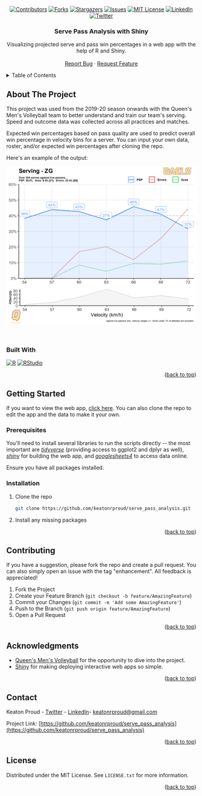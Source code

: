 <a name="readme-top"></a>

<!-- PROJECT SHIELDS -->
<div align="center">
  
[![Contributors][contributors-shield]][contributors-url]
[![Forks][forks-shield]][forks-url]
[![Stargazers][stars-shield]][stars-url]
[![Issues][issues-shield]][issues-url]
[![MIT License][license-shield]][license-url]
[![LinkedIn][linkedin-shield]][linkedin-url]
[![Twitter][twitter-shield]][twitter-url] 

</div>

<h3 align="center">Serve Pass Analysis with Shiny</h3>

  <p align="center">
    Visualizing projected serve and pass win percentages in a web app with the help of R and Shiny.
    <br />
    <br />
    <a href="https://github.com/keatonrproud/serve_pass_analysis/issues">Report Bug</a>
    ·
    <a href="https://github.com/keatonrproud/serve_pass_analysis/issues">Request Feature</a>
  </p>
</div>



<!-- TABLE OF CONTENTS -->
<details>
  <summary>Table of Contents</summary>
  <ol>
    <li>
      <a href="#about-the-project">About The Project</a>
      <ul>
        <li><a href="#built-with">Built With</a></li>
      </ul>
    </li>
    <li>
      <a href="#getting-started">Getting Started</a>
      <ul>
        <li><a href="#prerequisites">Prerequisites</a></li>
        <li><a href="#installation">Installation</a></li>
      </ul>
    </li>
    <li><a href="#contributing">Contributing</a></li>
    <li><a href="#license">License</a></li>
    <li><a href="#contact">Contact</a></li>
    <li><a href="#acknowledgments">Acknowledgments</a></li>
  </ol>
</details>



<!-- ABOUT THE PROJECT -->
## About The Project

This project was used from the 2019-20 season onwards with the Queen's Men's Volleyball team to better understand and train our team's serving. Speed and outcome data was collected across all practices and matches. 

Expected win percentages based on pass quality are used to predict overall win percentage in velocity bins for a server. You can input your own data, roster, and/or expected win percentages after cloning the repo.

Here's an example of the output:

![Serve PSP analysis](/ZG_Analysis.png)

<br />

### Built With

[![R][r-shield]][r-url]
[![RStudio][rstudio-shield]][rstudio-url]

<p align="right">(<a href="#readme-top">back to top</a>)</p>



<!-- GETTING STARTED -->
## Getting Started

If you want to view the web app, [click here](www.keatonrproud.shinyapps.io/ServePassAnalysis). 
You can also clone the repo to edit the app and the data to make it your own.

### Prerequisites

You'll need to install several libraries to run the scripts directly -- the most important are _[tidyverse](https://www.tidyverse.org/)_ (providing access to ggplot2 and dplyr as well), _[shiny](https://shiny.rstudio.com/)_ for building the web app, and _[googlesheets4](https://googlesheets4.tidyverse.org/)_ to access data online.

Ensure you have all packages installed. 


### Installation

1. Clone the repo
   ```sh
   git clone https://github.com/keatonrproud/serve_pass_analysis.git
   ```
2. Install any missing packages

<p align="right">(<a href="#readme-top">back to top</a>)</p>


<!-- CONTRIBUTING -->
## Contributing

If you have a suggestion, please fork the repo and create a pull request. You can also simply open an issue with the tag "enhancement". All feedback is appreciated!

1. Fork the Project
2. Create your Feature Branch (`git checkout -b feature/AmazingFeature`)
3. Commit your Changes (`git commit -m 'Add some AmazingFeature'`)
4. Push to the Branch (`git push origin feature/AmazingFeature`)
5. Open a Pull Request

<p align="right">(<a href="#readme-top">back to top</a>)</p>



<!-- ACKNOWLEDGMENTS -->
## Acknowledgments

* [Queen's Men's Volleyball](https://gogaelsgo.com/sports/mens-volleyball/roster) for the opportunity to dive into the project.
* [Shiny](https://scikit-learn.org/) for making deploying interactive web apps so simple.

<p align="right">(<a href="#readme-top">back to top</a>)</p>



<!-- CONTACT -->
## Contact

Keaton Proud - [Twitter](https://twitter.com/keatonrproud) - [LinkedIn](https://linkedin.com/in/keatonrproud)- keatonrproud@gmail.com

Project Link: [https://github.com/keatonrproud/serve_pass_analysis](https://github.com/keatonrproud/serve_pass_analysis)

<p align="right">(<a href="#readme-top">back to top</a>)</p>



<!-- LICENSE -->
## License

Distributed under the MIT License. See `LICENSE.txt` for more information.

<p align="right">(<a href="#readme-top">back to top</a>)</p>


<!-- LINKS & IMAGES -->
[contributors-shield]: https://img.shields.io/github/contributors/keatonrproud/serve_pass_analysis.svg?style=for-the-badge
[contributors-url]: https://github.com/keatonrproud/serve_pass_analysis/graphs/contributors
[forks-shield]: https://img.shields.io/github/forks/keatonrproud/serve_pass_analysis.svg?style=for-the-badge
[forks-url]: https://github.com/keatonrproud/serve_pass_analysis/network/members
[stars-shield]: https://img.shields.io/github/stars/keatonrproud/serve_pass_analysis.svg?style=for-the-badge
[stars-url]: https://github.com/keatonrproud/serve_pass_analysis/stargazers
[issues-shield]: https://img.shields.io/github/issues/keatonrproud/serve_pass_analysis.svg?style=for-the-badge
[issues-url]: https://github.com/keatonrproud/serve_pass_analysis/issues
[license-shield]: https://img.shields.io/github/license/keatonrproud/serve_pass_analysis.svg?style=for-the-badge
[license-url]: https://github.com/keatonrproud/serve_pass_analysis/blob/main/license
[linkedin-shield]: https://img.shields.io/badge/linkedin-%230077B5.svg?style=for-the-badge&logo=linkedin&logoColor=white
[linkedin-url]: https://linkedin.com/in/keatonrproud
[twitter-shield]: https://img.shields.io/badge/Twitter-%231DA1F2.svg?style=for-the-badge&logo=Twitter&logoColor=white
[twitter-url]: https://twitter.com/keatonrproud
[r-shield]: https://img.shields.io/badge/r-%23276DC3.svg?style=for-the-badge&logo=r&logoColor=white
[r-url]: https://www.r-project.org/
[shiny-shield]: https://img.shields.io/badge/Shiny-shinyapps.io-blue?style=flat&labelColor=white&logo=RStudio&logoColor=blue
[shiny-url]: https://shiny.rstudio.com/
[rstudio-shield]: https://img.shields.io/badge/RStudio-4285F4?style=for-the-badge&logo=rstudio&logoColor=white
[rstudio-url]: https://posit.co/download/rstudio-desktop/
